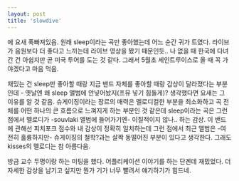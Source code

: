 ```yaml
---
layout: post
title: 'slowdive'
---
```


에 요새 푹빠져있음. 원래 sleep이라는 곡만 좋아했는데 어느 순간 귀가 트였다. 라이브가 음원보다 더 좋다고 느끼는데 라이브 영상을 봤기 때문인듯.. 나 없을 때 한국에 다녀간 건 아쉽지만 곧 미국 투어를 도는 것 같다. 그래서 5월초 세인트루이스로 올 때 꼭 가야겠다고 마음 먹음.

재밌는 건 sleep만 좋아할 때랑 지금 밴드 자체를 좋아할 때랑 감상이 달라졌다는 부분인데 - 옛날엔 왜 sleep 앨범에 안넣어놨지(프뮤 넣기 힘들게)? 생각했다면 요새는 그 이유를 알 것 같음. 슈게이징이라는 장르의 매력은 멜로디컬한 부분을 최소화하고 곡 전체를 어떤 하나의 큰 흐름으로 느껴지게 하는 부분인 것 같은데 sleep이라는 곡은 그런 점에서 멜로디가 -souvlaki 앨범에 들어가기엔- 이질적이지 않나.. 하는 감상. 이 밴드에 관해선 피치포크 점수와 내 감상이 정확히 일치하는데 그런 점에서 최근 앨범은 -여전히 훌륭하지만- 슈게이징의 철학?과는 살짝 동떨어진 부분이 있다고 생각한다. 그래도 kisses의 멜로디는 참 아름다움.

방금 교수 두명이랑 하는 미팅을 했다. 어플리케이션 이야기를 하는 단곈데 재밌었다. 더 자세한 감상을 남기고 싶지만 뭔가 기가 너무 빨려서 얘기하기가 힘드네. 
